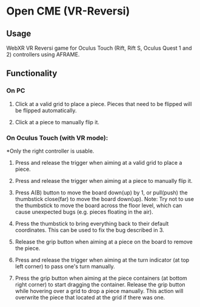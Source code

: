 # Open CME (VR-Reversi)

## Usage
WebXR VR Reversi game for Oculus Touch (Rift, Rift S, Oculus Quest 1 and 2) controllers using AFRAME.

## Functionality
### On PC

1. Click at a valid grid to place a piece. Pieces that need to be flipped will be flipped automatically.

2. Click at a piece to manually flip it.

### On Oculus Touch (with VR mode):

*Only the right controller is usable.

1. Press and release the trigger when aiming at a valid grid to place a piece.

2. Press and release the trigger when aiming at a piece to manually flip it.

3. Press A(B) button to move the board down(up) by 1, or pull(push) the thumbstick close(far) to move the board down(up). Note: Try not to use the thumbstick to move the board across the floor level, which can cause unexpected bugs (e.g. pieces floating in the air).

4. Press the thumbstick to bring everything back to their default coordinates. This can be used to fix the bug described in 3.

5. Release the grip button when aiming at a piece on the board to remove the piece.

6. Press and release the trigger when aiming at the turn indicator (at top left corner) to pass one's turn manually.

7. Press the grip button when aiming at the piece containers (at bottom right corner) to start dragging the container. Release the grip button while hovering over a grid to drop a piece manually. This action will overwrite the piece that located at the grid if there was one.
